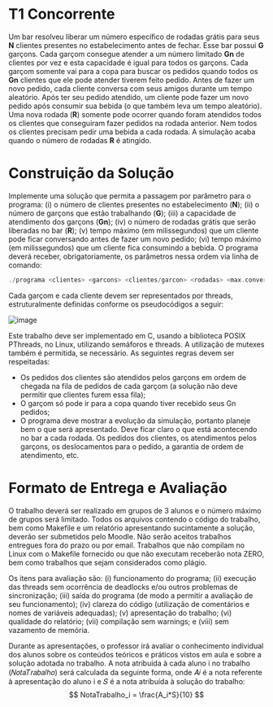 # T1 Concorrente
Um bar resolveu liberar um número específico de rodadas grátis para seus **N** clientes presentes no estabelecimento antes de fechar. Esse bar possui **G** garçons. Cada garçom consegue atender a um número limitado **Gn** de clientes por vez e esta capacidade é igual para todos os garçons. Cada garçom somente vai para a copa para buscar os pedidos quando todos os **Gn** clientes que ele pode atender tiverem feito pedido. Antes de fazer um novo pedido, cada cliente conversa com seus amigos durante um tempo aleatório. Após ter seu pedido atendido, um cliente pode fazer um novo pedido após consumir sua bebida (o que também leva um tempo aleatório). Uma nova rodada (**R**) somente pode ocorrer quando foram atendidos todos os clientes que conseguiram fazer pedidos na rodada anterior. Nem todos os clientes precisam pedir uma bebida a cada rodada. A simulação acaba quando o número de rodadas **R** é atingido.

# Construição da Solução
Implemente uma solução que permita a passagem por parâmetro para o programa: (i) o número de clientes presentes no estabelecimento (**N**); (ii) o número de garçons que estão trabalhando (**G**); (iii) a capacidade de atendimento dos garçons (**Gn**); (iv) o número de rodadas grátis que serão liberadas no bar (**R**); (v) tempo máximo (em milissegundos) que um cliente pode ficar conversando antes de fazer um novo pedido; (vi) tempo máximo (em milissegundos) que um cliente fica consumindo a bebida. O programa deverá receber, obrigatoriamente, os parâmetros nessa ordem via linha de comando:
```c
./programa <clientes> <garcons> <clientes/garcon> <rodadas> <max.conversa> <max.consumo>
```
Cada garçom e cada cliente devem ser representados por threads, estruturalmente definidas conforme os pseudocódigos a seguir:

![image](https://github.com/Provavelmente-o-Caio/t1_concorrente/assets/61165700/375200cd-3b1c-4dbc-852b-8779cadbae10)

Este trabalho deve ser implementado em C, usando a biblioteca POSIX PThreads, no Linux, utilizando semáforos e threads. A utilização de mutexes também é permitida, se necessário.
As seguintes regras devem ser respeitadas:
- Os pedidos dos clientes são atendidos pelos garçons em ordem de chegada na fila de pedidos de cada garçom (a solução não deve permitir que clientes furem essa fila);
- O garçom só pode ir para a copa quando tiver recebido seus Gn pedidos;
- O programa deve mostrar a evolução da simulação, portanto planeje bem o que será apresentado. Deve ficar claro o que está acontecendo no bar a cada rodada. Os pedidos dos clientes, os atendimentos pelos garçons, os deslocamentos para o pedido, a garantia de ordem de atendimento, etc.

# Formato de Entrega e Avaliação
O trabalho deverá ser realizado em grupos de 3 alunos e o número máximo de grupos será limitado. Todos os arquivos contendo o código do trabalho, bem como Makefile e um relatório apresentando sucintamente a solução, deverão ser submetidos pelo Moodle. Não serão aceitos trabalhos entregues fora do prazo ou por email. Trabalhos que não compilam no Linux com o Makefile fornecido ou que não executam receberão nota ZERO, bem como trabalhos que sejam considerados como plágio.

Os itens para avaliação são: (i) funcionamento do programa; (ii) execução das threads sem ocorrência de deadlocks e/ou outros problemas de sincronização; (iii) saída do programa (de modo a permitir a avaliação de seu funcionamento); (iv) clareza do código (utilização de comentários e nomes de variáveis adequadas); (v) apresentação do trabalho; (vi) qualidade do relatório; (vii) compilação sem warnings; e (viii) sem vazamento de memória.

Durante as apresentações, o professor irá avaliar o conhecimento individual dos alunos sobre os conteúdos teóricos e práticos vistos em aula e sobre a solução adotada no trabalho. A nota atribuída à cada aluno i no trabalho (𝑁𝑜𝑡𝑎𝑇𝑟𝑎𝑏𝑎𝑙ℎ𝑜) será calculada da seguinte forma, onde 𝐴𝑖 é a nota referente à apresentação do aluno i e 𝑆 é a nota atribuída à solução do trabalho:
$$
NotaTrabalho_i = \frac{A_i*S}{10}
$$
